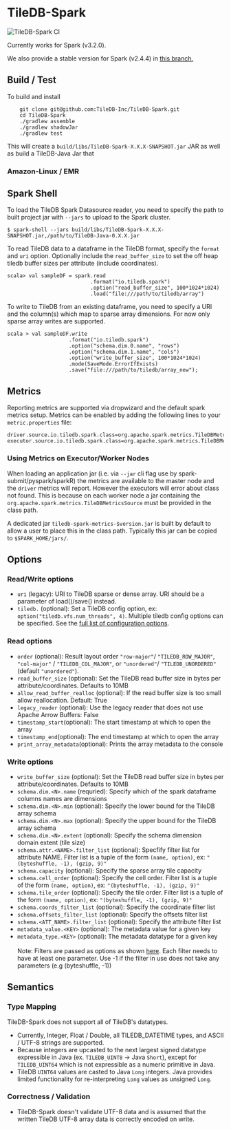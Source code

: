 # TileDB-Spark
![TileDB-Spark CI](https://github.com/TileDB-Inc/TileDB-Spark/actions/workflows/github_actions.yml/badge.svg)

Currently works for Spark (v3.2.0).

We also provide a stable version for Spark (v2.4.4) in [this branch.](https://github.com/TileDB-Inc/TileDB-Spark/tree/Spark-2.4.4-Stable) 

## Build / Test

To build and install

```
    git clone git@github.com:TileDB-Inc/TileDB-Spark.git
    cd TileDB-Spark
    ./gradlew assemble
    ./gradlew shadowJar
    ./gradlew test
```

This will create a `build/libs/TileDB-Spark-X.X.X-SNAPSHOT.jar` JAR as well as build a TileDB-Java Jar that

### Amazon-Linux / EMR

## Spark Shell

To load the TileDB Spark Datasource reader, 
you need to specify the path to built project jar with `--jars` to upload to the Spark cluster.

    $ spark-shell --jars build/libs/TileDB-Spark-X.X.X-SNAPSHOT.jar,/path/to/TileDB-Java-0.X.X.jar

To read TileDB data to a dataframe in the TileDB format, specify the `format` and `uri` option.
Optionally include the `read_buffer_size` to set the off heap tiledb buffer sizes per attribute (include coordinates).
 
    scala> val sampleDF = spark.read
                               .format("io.tiledb.spark")
                               .option("read_buffer_size", 100*1024*1024)
                               .load("file:///path/to/tiledb/array")

To write to TileDB from an existing dataframe, you need to specify a URI and the column(s) which map to sparse array dimensions.  For now only sparse array writes are supported.

    scala > val sampleDF.write
                        .format("io.tiledb.spark")
                        .option("schema.dim.0.name", "rows")
                        .option("schema.dim.1.name", "cols")
                        .option("write_buffer_size", 100*1024*1024)
                        .mode(SaveMode.ErrorIfExists)
                        .save("file:///path/to/tiledb/array_new");

## Metrics

Reporting metrics are supported via dropwizard and the default spark
metrics setup. Metrics can be enabled by adding the following lines to your
`metric.properties` file:

```
driver.source.io.tiledb.spark.class=org.apache.spark.metrics.TileDBMetricsSource
executor.source.io.tiledb.spark.class=org.apache.spark.metrics.TileDBMetricsSource
```

### Using Metrics on Executor/Worker Nodes

When loading an application jar (i.e. via `--jar` cli flag use by
spark-submit/pyspark/sparkR) the metrics are available to the master node
and the `driver` metrics will report. However the executors will error
about class not found. This is because on each worker node a jar containing
the `org.apache.spark.metrics.TileDBMetricsSource` must be provided in the
class path.

A dedicated jar `tiledb-spark-metrics-$version.jar` is built by default to
allow a user to place this in the class path. Typically this jar can be copied
to `$SPARK_HOME/jars/`.

## Options

### Read/Write options
* `uri` (legacy): URI to TileDB sparse or dense array. URI should be a parameter of load()/save() instead.
* `tiledb.` (optional): Set a TileDB config option, ex: `option("tiledb.vfs.num_threads", 4)`.  Multiple tiledb config options can be
   specified.  See the
  [full list of configuration options](https://docs.tiledb.io/en/latest/tutorials/config.html?highlight=config#summary-of-parameters).

### Read options
* `order` (optional): Result layout order `"row-major"`/ `"TILEDB_ROW_MAJOR"`, `"col-major"` / `"TILEDB_COL_MAJOR"`, or `"unordered"`/ `"TILEDB_UNORDERED"` (default `"unordered"`).
* `read_buffer_size` (optional): Set the TileDB read buffer size in bytes per attribute/coordinates. Defaults to 10MB
* `allow_read_buffer_realloc` (optional): If the read buffer size is too small allow reallocation. Default: True
* `legacy_reader` (optional): Use the legacy reader that does not use Apache Arrow Buffers: False
* `timestamp_start`(optional): The start timestamp at which to open the array
* `timestamp_end`(optional): The end timestamp at which to open the array
* `print_array_metadata`(optional): Prints the array metadata to the console

### Write options
* `write_buffer_size` (optional): Set the TileDB read buffer size in bytes per attribute/coordinates. Defaults to 10MB
* `schema.dim.<N>.name` (requried): Specify which of the spark dataframe columns names are dimensions
* `schema.dim.<N>.min` (optional): Specify the lower bound for the TileDB array schema
* `schema.dim.<N>.max` (optional): Specify the upper bound for the TileDB array schema
* `schema.dim.<N>.extent` (optional): Specify the schema dimension domain extent (tile size)
* `schema.attr.<NAME>.filter_list` (optional): Specfify filter list for attribute NAME.  Filter list is a tuple of the form `(name, option)`, ex: `"(byteshuffle, -1), (gzip, 9)"`
* `schema.capacity` (optional): Specify the sparse array tile capacity
* `schema.cell_order` (optional): Specify the cell order. Filter list is a tuple of the form `(name, option)`, ex: `"(byteshuffle, -1), (gzip, 9)"`
* `schema.tile_order` (optional): Specify the tile order. Filter list is a tuple of the form `(name, option)`, ex: `"(byteshuffle, -1), (gzip, 9)"`
* `schema.coords_filter_list` (optional): Specify the coordinate filter list
* `schema.offsets_filter_list` (optional): Specify the offsets filter list
* `schema.<ATT_NAME>.filter_list` (optional): Specify the attribute filter list
* `metadata_value.<KEY>` (optional): The metadata value for a given key
* `metadata_type.<KEY>` (optional): The metadata datatype for a given key
  <br /><br /> Note: Filters are passed as options as shown [here](https://github.com/TileDB-Inc/TileDB-Spark/blob/abcbce41950d105a609aeed5d2d498f64945f2bc/src/test/java/io/tiledb/spark/NullableAttributesTest.java#L519). Each filter needs to have at least one parameter. Use -1 if the filter in use does not take any parameters (e.g (byteshuffle, -1))
## Semantics

### Type Mapping

TileDB-Spark does not support all of TileDB's datatypes.  

* Currently, Integer, Float / Double, all TILEDB_DATETIME types, and ASCII / UTF-8 strings are supported.
* Because integers are upcasted to the next largest signed datatype expressible in Java (ex. `TILEDB_UINT8` -> Java `Short`),
except for `TILEDB_UINT64` which is not expressible as a numeric primitive in Java.
* TileDB `UINT64` values are casted to Java `Long` integers.  Java provides limited functionality for re-interpreting `Long` values as unsigned `Long`.

### Correctness / Validation

* TileDB-Spark doesn't validate UTF-8 data and is assumed that the written TileDB UTF-8 array data is correctly encoded on write.
